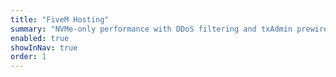 ```yaml
---
title: "FiveM Hosting"
summary: "NVMe-only performance with DDoS filtering and txAdmin prewire."
enabled: true
showInNav: true
order: 1
---
```


